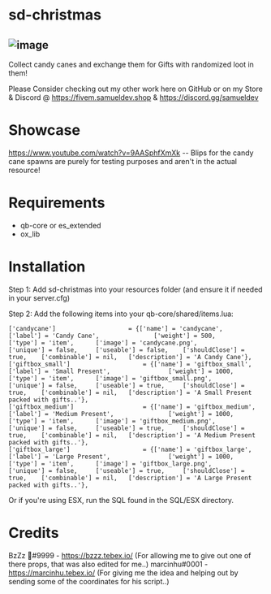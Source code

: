 # sd-christmas

![image](https://github.com/Samuels-Development/sd-christmas/assets/99494967/e295c10f-7264-440e-a9f0-224668dc5f6c)
---


Collect candy canes and exchange them for Gifts with randomized loot in them!

Please Consider checking out my other work here on GitHub or on my Store & Discord @ 
https://fivem.samueldev.shop & https://discord.gg/samueldev

# Showcase
https://www.youtube.com/watch?v=9AASphfXmXk 
-- Blips for the candy cane spawns are purely for testing purposes and aren't in the actual resource!

# Requirements
- qb-core or es_extended
- ox_lib

# Installation
Step 1: Add sd-christmas into your resources folder (and ensure it if needed in your server.cfg)

Step 2: Add the following items into your qb-core/shared/items.lua:

	['candycane'] 				 	 = {['name'] = 'candycane', 			  	    ['label'] = 'Candy Cane', 			    ['weight'] = 500, 		['type'] = 'item', 		['image'] = 'candycane.png', 			['unique'] = false, 	['useable'] = false, 	['shouldClose'] = true,	   ['combinable'] = nil,   ['description'] = 'A Candy Cane'},
	['giftbox_small'] 				     = {['name'] = 'giftbox_small', 			  	  	['label'] = 'Small Present', 			    ['weight'] = 1000, 		['type'] = 'item', 		['image'] = 'giftbox_small.png', 			    ['unique'] = false, 	['useable'] = true, 	['shouldClose'] = true,	   ['combinable'] = nil,   ['description'] = 'A Small Present packed with gifts..'},
	['giftbox_medium'] 				 	 = {['name'] = 'giftbox_medium', 			  	  	['label'] = 'Medium Present', 			    ['weight'] = 1000, 		['type'] = 'item', 		['image'] = 'giftbox_medium.png', 			    ['unique'] = false, 	['useable'] = true, 	['shouldClose'] = true,	   ['combinable'] = nil,   ['description'] = 'A Medium Present packed with gifts..'},
	['giftbox_large'] 				 	 = {['name'] = 'giftbox_large', 			  	  	['label'] = 'Large Present', 			    ['weight'] = 1000, 		['type'] = 'item', 		['image'] = 'giftbox_large.png', 			    ['unique'] = false, 	['useable'] = true, 	['shouldClose'] = true,	   ['combinable'] = nil,   ['description'] = 'A Large Present packed with gifts..'},


Or if you're using ESX, run the SQL found in the SQL/ESX directory.

# Credits
BzZz 🐝#9999 - https://bzzz.tebex.io/ (For allowing me to give out one of there props, that was also edited for me..) 
marcinhu#0001 - https://marcinhu.tebex.io/ (For giving me the idea and helping out by sending some of the coordinates for his script..)
